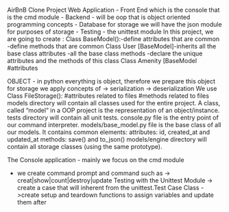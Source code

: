 AirBnB Clone Project
Web Application - Front End which is the console that is the cmd module
                - Backend - will be oop that is object oriented programming concepts
                - Database for storage we will have the json module for purposes of storage
                - Testing - the unittest module
In this project, we are going to create :
Class BaseModel():-define attributes that are common
                  -define methods that are common 
Class User [BaseModel]-inherits all the base class attributes
                      -all the base class methods 
                      -declare the unique attributes and the methods of this class
Class Amenity [BaseModel #attributes

OBJECT - in python everything is object, therefore we prepare this object for storage 
    we apply concepts of -> serialization
                         -> deserialization
           We use Class FileStorage():
                         #attributes related to files
                         #methods related to files
models directory will contain all classes used for the entire project. A class, called “model” in a OOP project is the representation of an object/instance.
tests directory will contain all unit tests.
console.py file is the entry point of our command interpreter.
models/base_model.py file is the base class of all our models. It contains common elements:
attributes: id, created_at and updated_at
methods: save() and to_json()
models/engine directory will contain all storage classes (using the same prototype).

The Console application - mainly we focus on the cmd module
 - we create command prompt and command such as -> creat|show|count|destroy|update
Testing with the Unittest Module
  -> create a case that will inherent from the unittest.Test Case Class
  ->create setup and teardown functions to assign variables and update them after
